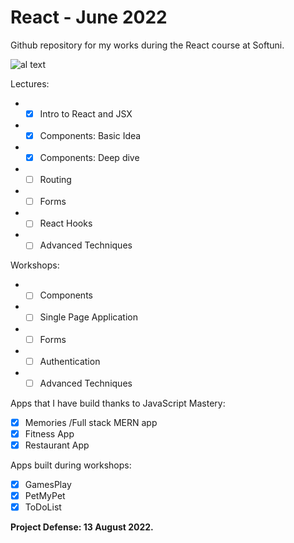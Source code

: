 # React - June 2022 #

Github repository for my works during the React course at Softuni.

![al text](https://softuni.bg/files/courses/25.06-software-react-js.jpg)

Lectures:

* - [x] Intro to React and JSX
* - [x] Components: Basic Idea
* - [x] Components: Deep dive
* - [ ] Routing
* - [ ] Forms
* - [ ] React Hooks
* - [ ] Advanced Techniques 

Workshops:

* - [ ] Components
* - [ ] Single Page Application
* - [ ] Forms
* - [ ] Authentication
* - [ ] Advanced Techniques

Apps that I have build thanks to JavaScript Mastery:

* [x] Memories /Full stack MERN app
* [x] Fitness App
* [x] Restaurant App

Apps built during workshops:

* [x] GamesPlay
* [x] PetMyPet
* [x] ToDoList

**Project Defense: 13 August 2022.**